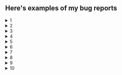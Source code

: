 ## Here's examples of my bug reports


<details>
   <summary>1</summary>

| Идентификатор      | bug001 |
| ----------- | ----------- |
| Дата создания | 12.12.2022 |
| Автор | Alexey Popov |
| Приоритет | Medium |
| Статус | Fix released |
| Название      | Регистрация возможна без согласия на обработку данных    |
| Описание   | Пользователь может зарегистрироваться без согласия на обработку персональных данных        |
| Окружение   | Любое        | 
| Версия сайта   | -        |
| Воспроизводимость у пользователей   | Воспроизводится        |
| Стабильность воспроизведения   | Стабильно        |
| Предусловия   | Открыть страницу https://lm.skillbox.cc/qa_tester/module05/homework1/        |
| Шаги воспроизведения   | <p> 1. Заполнить поля корректными данными <p> 2. Не ставить галочку у чекбокса "Согласен на обработку персональных данных" <p>3. Нажать "Зарегистрироваться"        |
| Фактический результат   | Появляется окно с подтверждением регистрации        |
| Ожидаемый результат  | Веб-форма просит согласиться с обработкой персональных данных        |
| Дополнительная информация   |  У чекбокса в html-разметке не указан атрибут "required" https://prnt.sc/1cq4dca

</details>

<details>
   <summary>2</summary>

| Идентификатор      | bug002 |
| ----------- | ----------- |
| Дата создания | 12.12.2022 |
| Автор | Alexey Popov |
| Приоритет | High |
| Статус | In progress |
| Название      | Невозможно авторизоваться в личном кабинете |
| Описание   | При попытке авторизации предложенной парой логин-пароль из спецификации ничего не происходит        |
| Окружение   | Любое        |
| Версия сайта   | -        |
| Воспроизводимость у пользователей   | Воспроизводится        |
| Стабильность воспроизведения   | Стабильно        |
| Предусловия   | Открыть страницу http://skillbox.mstprime.ru/16_3/#/        |
| Шаги воспроизведения   | <p> 1. Ввести в поле "логин" admin <p> 2. Ввести в поле "пароль" tester<p> 3. Нажать на кнопку "Войти"       |
| Фактический результат   | Кнопка "Войти" не позволяет перейти в личный кабинет        |
| Ожидаемый результат   | Пользоователь авторизован на сайте        |
| Дополнительная информация   | При нажатии на кнопку "Войти" от сервера приходит ответ в виде ошибки 502 https://prnt.sc/1b5k2n5 |

   </details>

<details>
   <summary>3</summary>

| Идентификатор      | bug003 |
| ----------- | ----------- |
| Дата создания | 12.12.2022 |
| Автор | Alexey Popov |
| Приоритет | Low |
| Статус | Done |
| Название      | Не отображаются изменения в карточке пользователя при измении значения строки "location" в PUT-запросе |
| Описание   | При измении значения поля "Место проживания" с помощью запроса PUT в базе данных  изменения не сохраняются        |
| Окружение   | Любое        |
| Версия сайта   | -        |
| Воспроизводимость у пользователей   | Нет      |
| Стабильность воспроизведения   | Стабильно        |
| Предусловия   | Открыть Postman        |
| Шаги воспроизведения   | <p> 1. Изменить в поле Body запроса на изменение данных клиента значение строки "location" <p> 2. Выполнить PUT-запрос на изменение данных клиента http://api-qa.skillbox.ru/practice3/api/users/1/update <p> 3. Выполнить GET-запрос на получение конректного клиента http://api-qa.skillbox.ru/practice3/api/users/1"       |
| Фактический результат   | Не отображаются внесённые изменения        |
| Ожидаемый результат   | Отображается ввёденное в запросе на изменение данных клиента новое место проживания        |
| Дополнительная информация   | - |

   </details>

<details>
   <summary>4</summary>

| Идентификатор      | bug004 |
| ----------- | ----------- |
| Дата создания | 12.12.2022 |
| Автор | Alexey Popov |
| Приоритет | Medium |
| Статус | Open |
| Название      | База данных добавляет слово "Сити" в строку с местом проживания при обработке запроса на добавление нового клиента |
| Описание   | База данных изменяет ввёденное значение строки "location"        |
| Окружение   | Любое        |
| Версия сайта   | -        |
| Воспроизводимость у пользователей   | Нет        |
| Стабильность воспроизведения   | Стабильно        |
| Предусловия   | Открыть Postman        |
| Шаги воспроизведения   | <p> 1. С помощью POST-запроса Создание клиента добавить данные клиента в базу данных http://api-qa.skillbox.ru/practice3/api/users/create <p> 2. Выполнить GET-запрос Получение конкретного клиента http://api-qa.skillbox.ru/practice3/api/users/2        |
| Фактический результат   | Значение строки "location" отображается с добавленным базой данных словом "Сити"        |
| Ожидаемый результат   | Значение строки "location" идентично введённому при заполнении данных клиента        |
| Дополнительная информация   | - |

   </details>

<details>
   <summary>5</summary>

| Идентификатор      | bug005 |
| ----------- | ----------- |
| Дата создания | 12.12.2022 |
| Автор | Alexey Popov |
| Приоритет | Low |
| Статус | Confirmed |
| Название      | Цвет фона блоков страницы не совпадает с цветом блоков макета |
| Описание   |    Цвет фона блоков на странице в приложении отличается от цветов блоков в макете     |
| Окружение   |   Любое      |
| Версия сайта   | -        |
| Воспроизводимость у пользователей   |  Воспроизводится       |
| Стабильность воспроизведения   |    Стабильно     |
| Предусловия   | <p> 1. Открыть макет страницы https://www.figma.com/file/SexnFVxMVxh6h5vWispMKt/Online-cinema?node-id=0%3A1 <p> 2. С помощью инспектора элементов в Chrome DevTools сравнить цвета фона желтых блоков страницы и макета     |
| Фактический результат   |     Цвет фона блоков на странице отличается от цвета в макете    |
| Ожидаемый результат   |   Цвета на странице и в макете идентичны      |
| Дополнительная информация   | - |

   </details>

<details>
   <summary>6</summary>

| Идентификатор      | bug006 |
| ----------- | ----------- |
| Дата создания | 12.12.2022 |
| Автор | Alexey Popov |
| Приоритет | Low |
| Статус | New |
| Название      | Заголовок блока "Клиенты" на сайте отличается от заголовка в макете |
| Описание   |     Заголовок блока "Клиенты" на сайте не идентичен с заголовком блока в макете    |
| Окружение   |     Любое    |
| Версия сайта   | -        |
| Воспроизводимость у пользователей   |      Воспроизводится   |
| Стабильность воспроизведения   |   Стабильно      |
| Предусловия   |    Открыть страницу http://qa.skillbox.ru/module19/     |
| Шаги воспроизведения   | <p> 1. Нажать на кнопку ""Клиенты"" в хэдере страницы <p> 2. Открыть макет страницы https://www.figma.com/file/SexnFVxMVxh6h5vWispMKt/Online-cinema?node-id=0%3A1 <p> 3. Сравнить заголовки в макете и на странице     |
| Фактический результат   |     Названия заголовков макета и страницы не совпадают    |
| Ожидаемый результат   |    Названия заголовков макета и страницы одинаковые     |
| Дополнительная информация   | - |

   </details>

<details>
    <summary>7</summary>


| Идентификатор      | bug007 |
| ----------- | ----------- |
| Дата создания | 12.12.2022 |
| Автор | Alexey Popov |
| Приоритет | Highest |
| Статус | In progress |
| Название      | Приложение не выполняет требования безопасности в поле для ввода текста формы на сайте |
| Описание   |     В приложении присутствует stored XSS-уязвимость    |
| Окружение   |    Любое     |
| Версия сайта   | -        |
| Воспроизводимость у пользователей   |     Воспроизводится    |
| Стабильность воспроизведения   |   Стабильно      |
| Предусловия   |    Открыть страницу http://api-qa.skillbox.ru/xss-practice/     |
| Шаги воспроизведения   |   Вставить в поле "What are you thinking?" пэйлоад " ></script/</title/</style/-><iframe/onload='alert()'/ "     |
| Фактический результат   |      На сайте появляется диалоговое окно, вызванное пэйлоадом   |
| Ожидаемый результат   |     Сделан запрет на введение в поле символов javascript    |
| Дополнительная информация   | - |

   </details>
<details>
   <summary>8</summary>

| Идентификатор      | bug008 |
| ----------- | ----------- |
| Дата создания | 12.12.2022 |
| Автор | Alexey Popov |
| Приоритет | Highest |
| Статус | Done |
| Название      | Приложение не выполняет требования безопасности, неправильно настроен CORS|
| Описание   |      С помощью GET-запроса злоумышленник может получить доступ к данным пользователя   |
| Окружение   |     Любое    |
| Версия сайта   | -        |
| Воспроизводимость у пользователей   |      Воспроизводится   |
| Стабильность воспроизведения   |      Стабильно   |
| Предусловия   |    Открыть страницу http://api-qa.skillbox.ru/cors-practice/     |
| Шаги воспроизведения   |  <p> 1. Открыть Chrome DevTools <p> 2. Перейти на владку Network <p> 3. На странице нажать на кнопку "Получить приватный ключ" <p> 4. Скопировать полученный запрос в формате cURL (bash) <p> 5. Открыть Postman <p> 6. Импортировать запрос в Postma <p> 7. Добавить заголовок Origin с произвольным адресом сайта <p> 8. Отправить запрос |
| Фактический результат   |     В ответе в строке "Access-Control-Allow-Origin" отображается выбранный произвольный адрес сайта и "Access-Control-Allow-Credentials" со значением "true"    |
| Ожидаемый результат   |      Настройки CORS приложения не отображают в запросах заголовки "Access-Control-Allow-Origin" и "Access-Control-Allow-Credentials"   |
| Дополнительная информация   | - |

   </details>

<details>
   <summary>9</summary>

| Идентификатор      | bug009 |
| ----------- | ----------- |
| Дата создания | 12.12.2022 |
| Автор | Alexey Popov |
| Приоритет | Highest |
| Статус | In progress |
| Название | Приложение не выполняет требования безопасности в поле "email" в форме на странице отправки сообщения |
| Описание   |     При помощи SQL-инъекции злоумышленник может получить доступ к базе данных    |
| Окружение   |      Любое   |
| Версия сайта   | -        |
| Воспроизводимость у пользователей   |  Воспроизводится       |
| Стабильность воспроизведения   |      Стабильно   |
| Предусловия   |    Открыть страницу http://api-qa.skillbox.ru/practicesqli/index.php     |
| Шаги воспроизведения   |  <p> 1. Нажать кнопку "Написать нам" <p> 2. В поле "email" ввести почтовый ящик с одинарной кавычкой в конце без пробелов, пример test@test.com' <p> 3. Остальные поля заполнить корректными данными  |
| Фактический результат   |  Появляется ошибка о неправильном синтаксисе SQL "Error! You have an error in your SQL syntax; check the manual that corresponds to your MySQL server version for the right syntax to use near ''test@test.com''' at line 1"   |
| Ожидаемый результат   |   Появляется ошибка о некорректно заполненом поле "email"     |
| Дополнительная информация   | - |

   </details>

   <details>
   <summary>10</summary>


| Идентификатор      | bug010 |
| ----------- | ----------- |
| Дата создания | 12.12.2022 |
| Автор | Alexey Popov |
| Приоритет | Highest |
| Статус | Fix released |
| Название      | Приложение не выполняет требования безопасности, присутствует IDOR-уязвимость |
| Описание   |    C помощью API-запросов с аутентификационными токенами пользователей злоумышленник может получить доступ к данным пользователей     |
| Окружение   |    Любое     |
| Версия сайта   | -        |
| Воспроизводимость у пользователей   |    Воспроизводится     |
| Стабильность воспроизведения   |   Стабильно      |
| Предусловия   |    Открыть Postman     |
| Шаги воспроизведения   | <p> 1. Выполнить POST-запрос на регистрацию первого пользователя http://api-qa.skillbox.ru/api/loans/v1/register <p> 2. Выполнить POST-запрос на аутентификацию первого пользователя http://api-qa.skillbox.ru/api/loans/v1/login <p> 3. Скопировать полученный в ответе на POST-запрос на аутентификацию аутентификационный токен <p> 4. Выполнить POST-запрос на создание организации, используя токен http://api-qa.skillbox.ru/api/loans/v1/organizations <p> 5. Выполнить POST-запрос на регистрацию второго пользователя <p> 6. Выполнить POST-запрос на аутентификацию второго пользователя http://api-qa.skillbox.ru/api/loans/v1/login <p> 7. Выполнить GET-запрос на получение информации об организации с иcпользованием аутентификационного токена первого пользователя http://api-qa.skillbox.ru/api/loans/v1/organizations/:organizationid   |
| Фактический результат   |    Злоумышленник имеет доступ к данным организации пользователя {"id":"4","owner":{"username":"bish","email":"bish@gon.wtf"},"orgname":"rotiform","address":"moscow","status":"none","custom":1}         |
| Ожидаемый результат   |  При попытке получить доступ к данным пользователя злоумышленник видит ошибку "Not allowed to access requested organization or organization by this id does not exist yet"    |
| Дополнительная информация   | - |

   </details>
